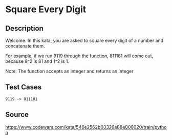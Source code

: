 # Square Every Digit

## Description 

Welcome. In this kata, you are asked to square every digit of a number and concatenate them.

For example, if we run 9119 through the function, 811181 will come out, because 9^2 is 81 and 1^2 is 1.

Note: The function accepts an integer and returns an integer

## Test Cases

    9119 -> 811181

## Source
https://www.codewars.com/kata/546e2562b03326a88e000020/train/python
